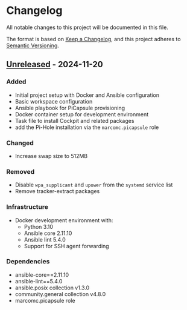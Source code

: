 # Changelog

All notable changes to this project will be documented in this file.

The format is based on [Keep a Changelog](https://keepachangelog.com/en/1.0.0/),
and this project adheres to [Semantic Versioning](https://semver.org/spec/v2.0.0.html).

## [Unreleased] - 2024-11-20

### Added

- Initial project setup with Docker and Ansible configuration
- Basic workspace configuration
- Ansible playbook for PiCapsule provisioning
- Docker container setup for development environment
- Task file to install Cockpit and related packages
- add the Pi-Hole installation via the `marcomc.picapsule` role

### Changed

- Increase swap size to 512MB

### Removed

- Disable `wpa_supplicant` and `upower` from the `systemd` service list
- Remove tracker-extract packages

### Infrastructure

- Docker development environment with:
  - Python 3.10
  - Ansible core 2.11.10
  - Ansible lint 5.4.0
  - Support for SSH agent forwarding

### Dependencies

- ansible-core==2.11.10
- ansible-lint==5.4.0
- ansible.posix collection v1.3.0
- community.general collection v4.8.0
- marcomc.picapsule role

[Unreleased]: https://github.com/yourusername/picapsule-setup/compare/v0.0.0...HEAD
